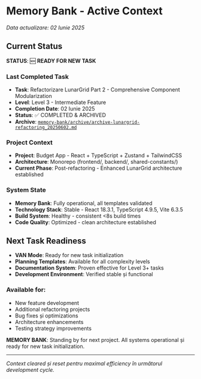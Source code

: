 # Memory Bank - Active Context
*Data actualizare: 02 Iunie 2025*

## Current Status
**STATUS**: 🆕 **READY FOR NEW TASK**

### Last Completed Task
- **Task**: Refactorizare LunarGrid Part 2 - Comprehensive Component Modularization
- **Level**: Level 3 - Intermediate Feature
- **Completion Date**: 02 Iunie 2025
- **Status**: ✅ COMPLETED & ARCHIVED
- **Archive**: [`memory-bank/archive/archive-lunargrid-refactoring_20250602.md`](archive/archive-lunargrid-refactoring_20250602.md)

### Project Context
- **Project**: Budget App - React + TypeScript + Zustand + TailwindCSS
- **Architecture**: Monorepo (frontend/, backend/, shared-constants/)
- **Current Phase**: Post-refactoring - Enhanced LunarGrid architecture established

### System State
- **Memory Bank**: Fully operational, all templates validated
- **Technology Stack**: Stable - React 18.3.1, TypeScript 4.9.5, Vite 6.3.5
- **Build System**: Healthy - consistent <8s build times
- **Code Quality**: Optimized - clean architecture established

## Next Task Readiness
- **VAN Mode**: Ready for new task initialization
- **Planning Templates**: Available for all complexity levels
- **Documentation System**: Proven effective for Level 3+ tasks
- **Development Environment**: Verified stable și functional

### Available for:
- New feature development
- Additional refactoring projects  
- Bug fixes și optimizations
- Architecture enhancements
- Testing strategy improvements

**MEMORY BANK**: Standing by for next project. All systems operational și ready for new task initialization.

---
*Context cleared și reset pentru maximal efficiency în următorul development cycle.* 